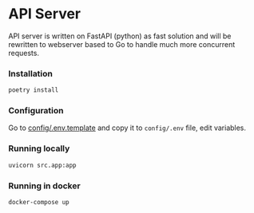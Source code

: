# API Server

API server is written on FastAPI (python) as fast solution and will be rewritten to webserver based to Go to handle 
much more concurrent requests.


### Installation

```bash
poetry install
```

### Configuration

Go to [config/.env.template](config%2F.env.template) and copy it to `config/.env` file, edit variables.

### Running locally

```bash
uvicorn src.app:app
```

### Running in docker

```bash
docker-compose up
```


